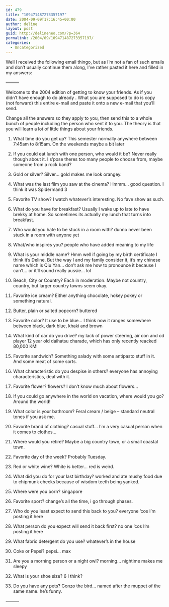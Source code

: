 ```yaml
---
id: 479
title: "109471487273357197"
date: 2004-09-09T17:16:45+00:00
author: deline
layout: post
guid: http://delineneo.com/?p=364
permalink: /2004/09/109471487273357197/
categories:
  - Uncategorized
---
```

Well I received the following email thingo, but as I&#8217;m not a fan of such emails and don&#8217;t usually continue them along, I&#8217;ve rather pasted it here and filled in my answers:

&#8212;&#8212;&#8212;
  
Welcome to the 2004 edition of getting to know your friends. As if you didn&#8217;t have enough to do already . What you are supposed to do is copy (not forward) this entire e-mail and paste it onto a new e-mail that you&#8217;ll send.

Change all the answers so they apply to you, then send this to a whole bunch of people including the person who sent it to you. The theory is that you will learn a lot of little things about your friends.

1. What time do you get up? This semester normally anywhere between 7:45am to 8:15am. On the weekends maybe a bit later

2. If you could eat lunch with one person, who would it be? Never really though about it. I s&#8217;pose theres too many people to choose from, maybe someone from a rock band?

3. Gold or silver? Silver&#8230; gold makes me look orangey.

4. What was the last film you saw at the cinema? Hmmm&#8230; good question. I think it was Spidermand 3

5. Favorite TV show? I watch whatever&#8217;s interesting. No fave show as such.

6. What do you have for breakfast? Usually I wake up to late to have brekky at home. So sometimes its actually my lunch that turns into breakfast.

7. Who would you hate to be stuck in a room with? dunno never been stuck in a room with anyone yet

8. What/who inspires you? people who have added meaning to my life

9. What is your middle name? Hmm well if going by my birth certificate I think it&#8217;s Deline. But the way I and my family consider it, it&#8217;s my chinese name which is Qiu Yan&#8230; don&#8217;t ask me how to pronounce it because I can&#8217;t&#8230; or it&#8217;ll sound really aussie&#8230; lol

10. Beach, City or Country? Each in moderation. Maybe not country, country, but larger country towns seem okay.

11. Favorite ice cream? Either anything chocolate, hokey pokey or something natural.

12. Butter, plain or salted popcorn? buttered

13. Favorite color? It use to be blue&#8230; I think now it ranges somewhere between black, dark blue, khaki and brown

14. What kind of car do you drive? my lack of power steering, air con and cd player 12 year old daihatsu charade, which has only recently reacked 80,000 KM!

15. Favorite sandwich? Something salady with some antipasto stuff in it. And some meat of some sorts.

16. What characteristic do you despise in others? everyone has annoying characteristics, deal with it.

17. Favorite flower? flowers? I don&#8217;t know much about flowers&#8230;

18. If you could go anywhere in the world on vacation, where would you go? Around the world!

19. What color is your bathroom? Feral cream / beige &#8211; standard neutral tones if you ask me.

20. Favorite brand of clothing? casual stuff&#8230; I&#8217;m a very casual person when it comes to clothes&#8230;

21. Where would you retire? Maybe a big country town, or a small coastal town.

22. Favorite day of the week? Probably Tuesday.

23. Red or white wine? White is better&#8230; red is weird.

24. What did you do for your last birthday? worked and ate mushy food due to chipmunk cheeks because of wisdom teeth being yanked.

25. Where were you born? singapore

26. Favorite sport? change&#8217;s all the time, i go through phases.

27. Who do you least expect to send this back to you? everyone &#8216;cos I&#8217;m posting it here

28. What person do you expect will send it back first? no one &#8216;cos I&#8217;m posting it here

29. What fabric detergent do you use? whatever&#8217;s in the house

30. Coke or Pepsi? pepsi&#8230; max

31. Are you a morning person or a night owl? morning&#8230; nightime makes me sleepy

32. What is your shoe size? 6 I think?

33. Do you have any pets? Gonzo the bird&#8230; named after the muppet of the same name. he&#8217;s funny.
  
&#8212;&#8212;&#8212;